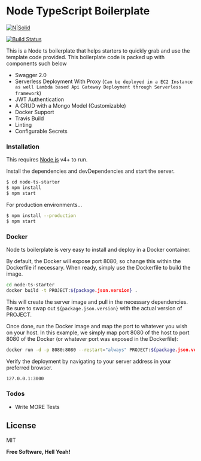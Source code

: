 # Node TypeScript Boilerplate

[![N|Solid](https://video.oznoz.com/media/brands/property_logo/1421940829_S1_AlienMonkeys_logo.png)](https://github.com/SAshwinAchu10)

[![Build Status](https://travis-ci.org/joemccann/dillinger.svg?branch=master)](https://#)

This is a Node ts boilerplate that helps starters to quickly grab and use the template code provided.
This boilerplate code is packed up with components such below
  - Swagger 2.0
  - Serverless Deployment With Proxy (`Can be deployed in a EC2 Instance as well Lambda based Api Gateway Deployment through Serverless framework`)
  - JWT Authentication
  - A CRUD with a Mongo Model (Customizable)
  - Docker Support
  - Travis Build
  - Linting
  - Configurable Secrets

### Installation

This requires [Node.js](https://nodejs.org/) v4+ to run.

Install the dependencies and devDependencies and start the server.

```sh
$ cd node-ts-starter
$ npm install
$ npm start
```

For production environments...

```sh
$ npm install --production
$ npm start
```

### Docker
Node ts boilerplate is very easy to install and deploy in a Docker container.

By default, the Docker will expose port 8080, so change this within the Dockerfile if necessary. When ready, simply use the Dockerfile to build the image.

```sh
cd node-ts-starter
docker build -t PROJECT:${package.json.version} .
```
This will create the server image and pull in the necessary dependencies. Be sure to swap out `${package.json.version}` with the actual version of PROJECT.

Once done, run the Docker image and map the port to whatever you wish on your host. In this example, we simply map port 8080 of the host to port 8080 of the Docker (or whatever port was exposed in the Dockerfile):

```sh
docker run -d -p 8080:8080 --restart="always" PROJECT:${package.json.version}
```

Verify the deployment by navigating to your server address in your preferred browser.

```sh
127.0.0.1:3000
```

### Todos

 - Write MORE Tests

License
----

MIT


**Free Software, Hell Yeah!**
